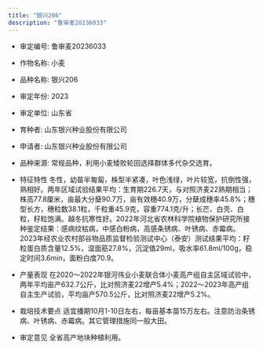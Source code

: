 ```yaml
---
title: "银兴206"
description: "鲁审麦20236033"
---
```

* 审定编号:  鲁审麦20236033

*  作物名称:  小麦

*  品种名称:  银兴206

*  审定年份:  2023

*  审定单位:  山东省

* 育种者:  山东银兴种业股份有限公司

*  申请者:  山东银兴种业股份有限公司

*  品种来源:  常规品种，利用小麦矮败轮回选择群体多代杂交选育。

*  特征特性
冬性，幼苗半匍匐，株型半紧凑，叶色浅绿，叶片较宽，抗倒性强，熟相好。两年区域试验结果平均：生育期226.7天，与对照济麦22熟期相当；株高77.8厘米，亩最大分蘖90.7万，亩有效穗40.9万，分蘖成穗率45.8%；穗型长方，穗粒数38.1粒，千粒重45.9克，容重774.1克/升；长芒、白壳、白粒，籽粒饱满。越冬抗寒性好。2022年河北省农林科学院植物保护研究所接种鉴定结果：感病纹枯病，中感白粉病，高感条锈病、叶锈病、赤霉病。2023年经农业农村部谷物品质监督检验测试中心（泰安）测试结果平均：籽粒蛋白质含量12.5%，湿面筋27.8%，沉淀值29ml，吸水率61.8ml/100g，稳定时间3.6min，面粉白度70.9。

*  产量表现
在2020～2022年银河伟业小麦联合体小麦高产组自主区域试验中，两年平均亩产632.7公斤，比对照济麦22增产5.4%；2022～2023年高产组自主生产试验，平均亩产570.5公斤，比对照济麦22增产5.2%。

*  栽培技术要点
适宜播期10月1-10日左右，每亩基本苗15万左右。注意防治条锈病、叶锈病、赤霉病。其它管理措施同一般大田。

*  审定意见
全省高产地块种植利用。
